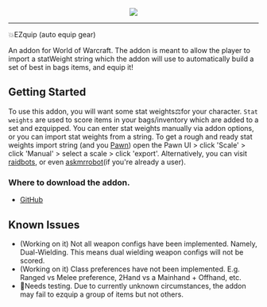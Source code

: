 <p align="center">
    <img src="https://i.imgur.com/LFLIM0O.png">
    <!-- <br>
    <img src="https://cf.way2muchnoise.eu/699660.svg">
    <img src="https://cf.way2muchnoise.eu/versions/699660_latest.svg">
    <img src="https://img.shields.io/github/v/release/axc450/pbs">   -->
</p>

<hr>

💥EZquip (auto equip gear) 

An addon for World of Warcraft. The addon is meant to allow the player to import a statWeight string which the addon will use to automatically build a set of best in bags items, and equip it!

## Getting Started
To use this addon, you will want some stat weights⚖️for your character. `Stat weights` are used to score items in your bags/inventory which are added to a set and ezquipped. You can enter stat weights manually via addon options, or you can import stat weights from a string. To get a rough and ready stat weights import string (and you [Pawn](https://beta.curseforge.com/wow/addons/pawn)) open the Pawn UI > click 'Scale' > click 'Manual' > select a scale > click 'export'. Alternatively, you can visit [raidbots](https://www.raidbots.com/simbot/quick), or even [askmrrobot](https://www.askmrrobot.com/)(if you're already a user).

### Where to download the addon.
<!-- - [Curse]()
- [Wago]()
- [WoW Interface]() -->
- [GitHub](https://github.com/furtrade/EZquip/releases)

## Known Issues
- (Working on it) Not all weapon configs have been implemented. Namely, Dual-Wielding. This means dual wielding weapon configs will not be scored. 
- (Working on it) Class preferences have not been implemented. E.g. Ranged vs Melee preference, 2Hand vs a Mainhand + Offhand, etc.
- 🐇Needs testing. Due to currently unknown circumstances, the addon may fail to ezquip a group of items but not others. 

<!-- ## Screenshots
<img src="https://i.imgur.com/CZBE9dZ.jpg"> -->
